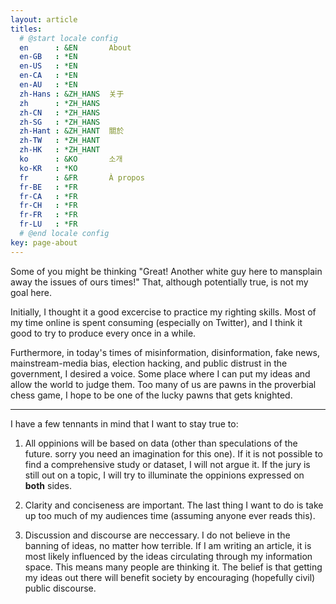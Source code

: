 ```yaml
---
layout: article
titles:
  # @start locale config
  en      : &EN       About
  en-GB   : *EN
  en-US   : *EN
  en-CA   : *EN
  en-AU   : *EN
  zh-Hans : &ZH_HANS  关于
  zh      : *ZH_HANS
  zh-CN   : *ZH_HANS
  zh-SG   : *ZH_HANS
  zh-Hant : &ZH_HANT  關於
  zh-TW   : *ZH_HANT
  zh-HK   : *ZH_HANT
  ko      : &KO       소개
  ko-KR   : *KO
  fr      : &FR       À propos
  fr-BE   : *FR
  fr-CA   : *FR
  fr-CH   : *FR
  fr-FR   : *FR
  fr-LU   : *FR
  # @end locale config
key: page-about
---
```


Some of you might be thinking "Great! Another white guy here to mansplain away the issues of ours times!" That, although potentially true, is not my goal here. 

Initially, I thought it a good excercise to practice my righting skills. Most of my time online is spent consuming (especially on Twitter), and I think it good to try to produce every once in a while. 

Furthermore, in today's times of misinformation, disinformation, fake news, mainstream-media bias, election hacking, and public distrust in the government, I desired a voice. Some place where I can put my ideas and allow the world to judge them. Too many of us are pawns in the proverbial chess game, I hope to be one of the lucky pawns that gets knighted. 

---

I have a few tennants in mind that I want to stay true to: 

1. All oppinions will be based on data (other than speculations of the future. sorry you need an imagination for this one). If it is not possible to find a comprehensive study or dataset, I will not argue it. If the jury is still out on a topic, I will try to illuminate the oppinions expressed on **both** sides.

2. Clarity and conciseness are important. The last thing I want to do is take up too much of my audiences time (assuming anyone ever reads this). 

3. Discussion and discourse are neccessary. I do not believe in the banning of ideas, no matter how terrible. If I am writing an article, it is most likely influenced by the ideas circulating through my information space. This means many people are thinking it. The belief is that getting my ideas out there will benefit society by encouraging (hopefully civil) public discourse.
